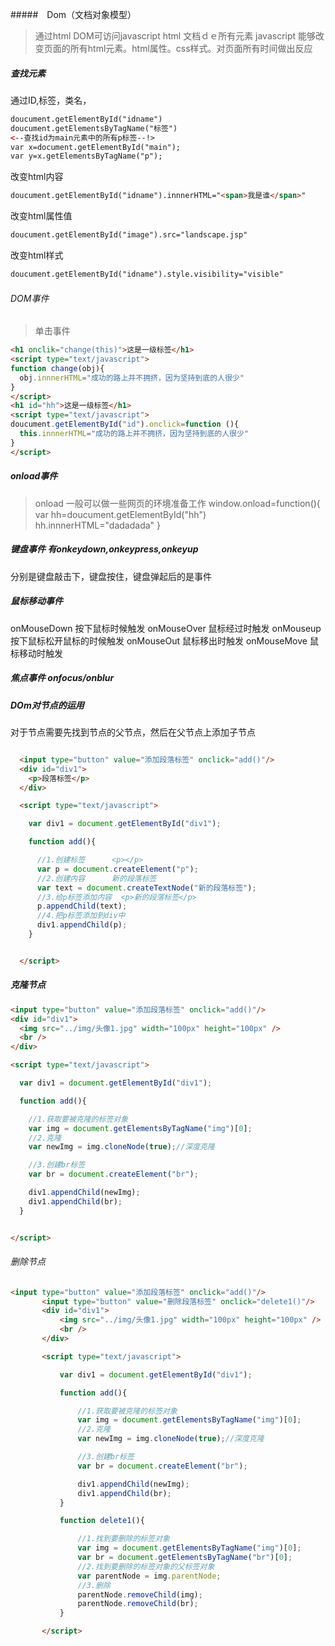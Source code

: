 #####　Dom（文档对象模型）

>通过html DOM可访问javascript html 文档ｄｅ所有元素
>javascript 能够改变页面的所有html元素。html属性。css样式。对页面所有时间做出反应
##### 查找元素
通过ID,标签，类名，
~~~ html
doucument.getElementById("idname")
doucument.getElementsByTagName("标签")
<--查找id为main元素中的所有p标签--!>
var x=document.getElementById("main");
var y=x.getElementsByTagName("p");
~~~
改变html内容
~~~ html
doucument.getElementById("idname").innnerHTML="<span>我是谁</span>"

~~~
改变html属性值
~~~ html
doucument.getElementById("image").src="landscape.jsp"
~~~
改变html样式
~~~ html
doucument.getElementById("idname").style.visibility="visible"
~~~
###### DOM事件
>单击事件
 ~~~ html
 <h1 onclik="change(this)">这是一级标签</h1>
 <script type="text/javascript">
 function change(obj){
   obj.innnerHTML="成功的路上并不拥挤，因为坚持到底的人很少"
 }
 </script>
 <h1 id="hh">这是一级标签</h1>
 <script type="text/javascript">
 doucument.getElementById("id").onclick=function (){
   this.innnerHTML="成功的路上并不拥挤，因为坚持到底的人很少"
 }
 </script>
 ~~~
 ##### onload事件
 >onload 一般可以做一些网页的环境准备工作
 window.onload=function(){
   var hh=doucument.getElementById("hh")
   hh.innnerHTML="dadadada"
 }
##### 键盘事件 有onkeydown,onkeypress,onkeyup
分别是键盘敲击下，键盘按住，键盘弹起后的是事件
##### 鼠标移动事件
onMouseDown 按下鼠标时候触发
onMouseOver 鼠标经过时触发
onMouseup 按下鼠标松开鼠标的时候触发
onMouseOut 鼠标移出时触发
onMouseMove 鼠标移动时触发
##### 焦点事件 onfocus/onblur
##### DOm对节点的运用
对于节点需要先找到节点的父节点，然后在父节点上添加子节点
~~~ html

  <input type="button" value="添加段落标签" onclick="add()"/>
  <div id="div1">
    <p>段落标签</p>
  </div>

  <script type="text/javascript">

    var div1 = document.getElementById("div1");

    function add(){

      //1.创建标签		<p></p>
      var p = document.createElement("p");
      //2.创建内容		新的段落标签
      var text = document.createTextNode("新的段落标签");
      //3.给p标签添加内容	<p>新的段落标签</p>
      p.appendChild(text);
      //4.把p标签添加到div中
      div1.appendChild(p);
    }


  </script>
~~~
##### 克隆节点
~~~ html
<input type="button" value="添加段落标签" onclick="add()"/>
<div id="div1">
  <img src="../img/头像1.jpg" width="100px" height="100px" />
  <br />
</div>

<script type="text/javascript">

  var div1 = document.getElementById("div1");

  function add(){

    //1.获取要被克隆的标签对象
    var img = document.getElementsByTagName("img")[0];
    //2.克隆
    var newImg = img.cloneNode(true);//深度克隆

    //3.创建br标签
    var br = document.createElement("br");

    div1.appendChild(newImg);
    div1.appendChild(br);
  }


</script>
~~~
###### 删除节点
 ~~~ html
 <input type="button" value="添加段落标签" onclick="add()"/>
		<input type="button" value="删除段落标签" onclick="delete1()"/>
		<div id="div1">
			<img src="../img/头像1.jpg" width="100px" height="100px" />
			<br />
		</div>

		<script type="text/javascript">

			var div1 = document.getElementById("div1");

			function add(){

				//1.获取要被克隆的标签对象
				var img = document.getElementsByTagName("img")[0];
				//2.克隆
				var newImg = img.cloneNode(true);//深度克隆

				//3.创建br标签
				var br = document.createElement("br");

				div1.appendChild(newImg);
				div1.appendChild(br);
			}

			function delete1(){

				//1.找到要删除的标签对象
				var img = document.getElementsByTagName("img")[0];
				var br = document.getElementsByTagName("br")[0];
				//2.找到要删除的标签对象的父标签对象
				var parentNode = img.parentNode;
				//3.删除
				parentNode.removeChild(img);
				parentNode.removeChild(br);
			}

		</script>
 ~~~
